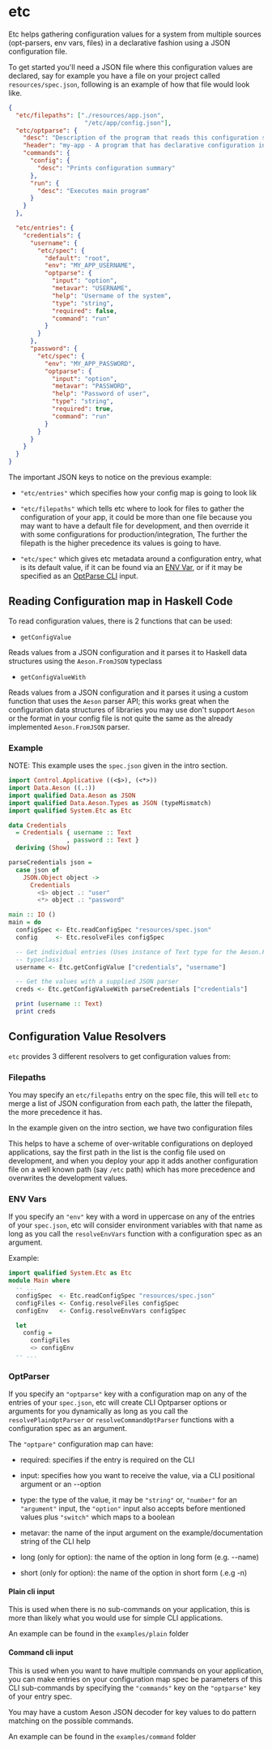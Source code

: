 # etc

Etc helps gathering configuration values for a system from multiple sources
(opt-parsers, env vars, files) in a declarative fashion using a JSON
configuration file.

To get started you'll need a JSON file where this configuration values are
declared, say for example you have a file on your project called
`resources/spec.json`, following is an example of how that file would look like.

```json
{
  "etc/filepaths": ["./resources/app.json",
                     "/etc/app/config.json"],
  "etc/optparse": {
    "desc": "Description of the program that reads this configuration spec",
    "header": "my-app - A program that has declarative configuration input",
    "commands": {
      "config": {
        "desc": "Prints configuration summary"
      },
      "run": {
        "desc": "Executes main program"
      }
    }
  },

  "etc/entries": {
    "credentials": {
      "username": {
        "etc/spec": {
          "default": "root",
          "env": "MY_APP_USERNAME",
          "optparse": {
            "input": "option",
            "metavar": "USERNAME",
            "help": "Username of the system",
            "type": "string",
            "required": false,
            "command": "run"
          }
        }
      },
      "password": {
        "etc/spec": {
          "env": "MY_APP_PASSWORD",
          "optparse": {
            "input": "option",
            "metavar": "PASSWORD",
            "help": "Password of user",
            "type": "string",
            "required": true,
            "command": "run"
          }
        }
      }
    }
  }
}
```

The important JSON keys to notice on the previous example:

- `"etc/entries"` which specifies how your config map is going to look lik

- `"etc/filepaths"` which tells etc where to look for files to gather the
configuration of your app, it could be more than one file because you may want
to have a default file for development, and then override it with some
configurations for production/integration, The further the filepath is the
higher precedence its values is going to have.

- `"etc/spec"` which gives etc metadata around a configuration entry, what is
its default value, if it can be found via an [ENV Var](#env-vars), or if it may
be specified as an [OptParse CLI](#optparser) input.

## Reading Configuration map in Haskell Code

To read configuration values, there is 2 functions that can be used:

* `getConfigValue`

Reads values from a JSON configuration and it parses it
to Haskell data structures using the `Aeson.FromJSON` typeclass

* `getConfigValueWith`

Reads values from a JSON configuration and it parses it using a custom function
that uses the `Aeson` parser API; this works great when the configuration data
structures of libraries you may use don't support `Aeson` or the format in your
config file is not quite the same as the already implemented `Aeson.FromJSON`
parser.

### Example

NOTE: This example uses the `spec.json` given in the intro section.

```haskell
import Control.Applicative ((<$>), (<*>))
import Data.Aeson ((.:))
import qualified Data.Aeson as JSON
import qualified Data.Aeson.Types as JSON (typeMismatch)
import qualified System.Etc as Etc

data Credentials
  = Credentials { username :: Text
                , password :: Text }
  deriving (Show)

parseCredentials json =
  case json of
    JSON.Object object ->
      Credentials
        <$> object .: "user"
        <*> object .: "password"

main :: IO ()
main = do
  configSpec <- Etc.readConfigSpec "resources/spec.json"
  config     <- Etc.resolveFiles configSpec

  -- Get individual entries (Uses instance of Text type for the Aeson.FromJSON
  -- typeclass)
  username <- Etc.getConfigValue ["credentials", "username"]

  -- Get the values with a supplied JSON parser
  creds <- Etc.getConfigValueWith parseCredentials ["credentials"]

  print (username :: Text)
  print creds
```

## Configuration Value Resolvers

`etc` provides 3 different resolvers to get configuration values from:

### Filepaths

You may specify an `etc/filepaths` entry on the spec file, this will tell `etc`
to merge a list of JSON configuration from each path, the latter the filepath,
the more precedence it has.

In the example given on the intro section, we have two configuration files

This helps to have a scheme of over-writable configurations on deployed
applications, say the first path in the list is the config file used on
development, and when you deploy your app it adds another configuration file on
a well known path (say `/etc` path) which has more precedence and overwrites
the development values.

### ENV Vars

If you specify an `"env"` key with a word in uppercase on any of the entries
of your `spec.json`, etc will consider environment variables with that name as
long as you call the `resolveEnvVars` function with a configuration spec as an
argument.

Example:

```haskell
import qualified System.Etc as Etc
module Main where
  -- ...
  configSpec  <- Etc.readConfigSpec "resources/spec.json"
  configFiles <- Config.resolveFiles configSpec
  configEnv   <- Config.resolveEnvVars configSpec

  let
    config =
      configFiles
      <> configEnv
  -- ...
```

### OptParser

If you specify an `"optparse"` key with a configuration map on any of the
entries of your `spec.json`, etc will create CLI Optparser options or
arguments for you dynamically as long as you call the `resolvePlainOptParser` or
`resolveCommandOptParser` functions with a configuration spec as an argument.

The `"optpare"` configuration map can have:

- required: specifies if the entry is required on the CLI

- input: specifies how you want to receive the value, via a CLI positional
  argument or an --option

- type: the type of the value, it may be `"string"` or, `"number"` for an
  `"argument"` input, the `"option"` input also accepts before mentioned values
  plus `"switch"` which maps to a boolean

- metavar: the name of the input argument on the example/documentation string of
  the CLI help

- long (only for option): the name of the option in long form (e.g. --name)

- short (only for option): the name of the option in short form (.e.g -n)

#### Plain cli input

This is used when there is no sub-commands on your application, this is more
than likely what you would use for simple CLI applications.

An example can be found in the `examples/plain` folder

#### Command cli input

This is used when you want to have multiple commands on your application, you
can make entries on your configuration map spec be parameters of this CLI
sub-commands by specifying the `"commands"` key on the `"optparse"` key of your
entry spec.

You may have a custom Aeson JSON decoder for key values to do pattern matching
on the possible commands.

An example can be found in the `examples/command` folder
